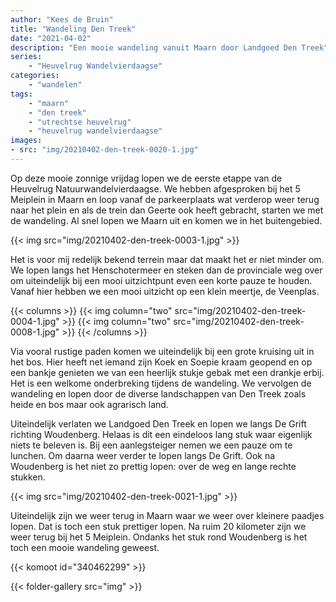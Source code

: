 ```yaml
---
author: "Kees de Bruin"
title: "Wandeling Den Treek"
date: "2021-04-02"
description: "Een mooie wandeling vanuit Maarn door Landgoed Den Treek"
series:
    - "Heuvelrug Wandelvierdaagse"
categories:
    - "wandelen"
tags:
    - "maarn"
    - "den treek"
    - "utrechtse heuvelrug"
    - "heuvelrug wandelvierdaagse"
images:
- src: "img/20210402-den-treek-0020-1.jpg"
---
```


Op deze mooie zonnige vrijdag lopen we de eerste etappe van de Heuvelrug Natuurwandelvierdaagse. We hebben afgesproken bij het 5 Meiplein in Maarn en loop vanaf de parkeerplaats wat verderop weer terug naar het plein en als de trein dan Geerte ook heeft gebracht, starten we met de wandeling. Al snel lopen we Maarn uit en komen we in het buitengebied.

{{< img src="img/20210402-den-treek-0003-1.jpg" >}}

Het is voor mij redelijk bekend terrein maar dat maakt het er niet minder om. We lopen langs het Henschotermeer en steken dan de provinciale weg over om uiteindelijk bij een mooi uitzichtpunt even een korte pauze te houden. Vanaf hier hebben we een mooi uitzicht op een klein meertje, de Veenplas.

{{< columns >}}
    {{< img column="two" src="img/20210402-den-treek-0004-1.jpg" >}}
    {{< img column="two" src="img/20210402-den-treek-0008-1.jpg" >}}
{{< /columns >}}

Via vooral rustige paden komen we uiteindelijk bij een grote kruising uit in het bos. Hier heeft net iemand zijn Koek en Soepie kraam geopend en op een bankje genieten we van een heerlijk stukje gebak met een drankje erbij. Het is een welkome onderbreking tijdens de wandeling. We vervolgen de wandeling en lopen door de diverse landschappen van Den Treek zoals heide en bos maar ook agrarisch land.

Uiteindelijk verlaten we Landgoed Den Treek en lopen we langs De Grift richting Woudenberg. Helaas is dit een eindeloos lang stuk waar eigenlijk niets te beleven is. Bij een aanlegsteiger nemen we een pauze om te lunchen. Om daarna weer verder te lopen langs De Grift. Ook na Woudenberg is het niet zo prettig lopen: over de weg en lange rechte stukken.

{{< img src="img/20210402-den-treek-0021-1.jpg" >}}

Uiteindelijk zijn we weer terug in Maarn waar we weer over kleinere paadjes lopen. Dat is toch een stuk prettiger lopen. Na ruim 20 kilometer zijn we weer terug bij het 5 Meiplein. Ondanks het stuk rond Woudenberg is het toch een mooie wandeling geweest.

{{< komoot id="340462299" >}}

{{< folder-gallery src="img" >}}